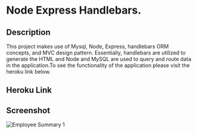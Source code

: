 # Node Express Handlebars.


## Description
This project makes use of Mysql, Node, Express, handlebars ORM concepts, and MVC design pattern. Essentially, handlebars are utilized to generate the HTML and Node and MySQL are used to query and route data in the application.To see the functionality of the application please visit the heroku link below.

## Heroku Link



## Screenshot
![Employee Summary 1](.png)




